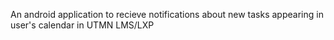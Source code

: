An android application to recieve notifications about new tasks appearing in user's calendar in UTMN LMS/LXP
